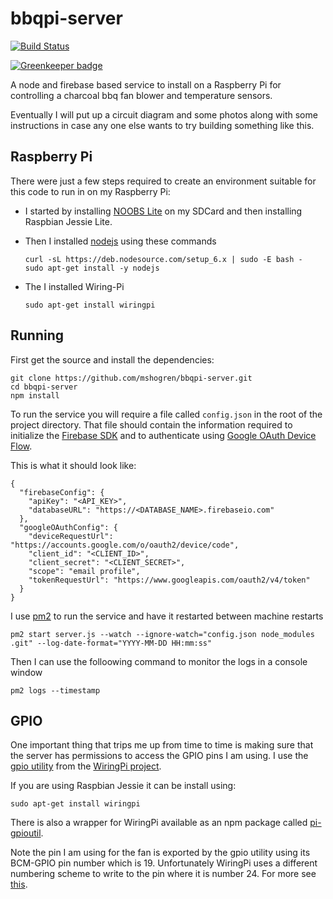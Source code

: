 # bbqpi-server

[![Build Status](https://travis-ci.org/mshogren/bbqpi-server.svg?branch=master)](https://travis-ci.org/mshogren/bbqpi-server)

[![Greenkeeper badge](https://badges.greenkeeper.io/mshogren/bbqpi-server.svg)](https://greenkeeper.io/)

A node and firebase based service to install on a Raspberry Pi for controlling a charcoal bbq fan blower and temperature sensors.

Eventually I will put up a circuit diagram and some photos along with some instructions in case any one else wants to try building something like this.

## Raspberry Pi ##

There were just a few steps required to create an environment suitable for this code to run in on my Raspberry Pi:
- I started by installing [NOOBS Lite](https://www.raspberrypi.org/documentation/installation/noobs.md) on my SDCard and then installing Raspbian Jessie Lite.

- Then I installed [nodejs](https://nodejs.org) using these commands

  ```
  curl -sL https://deb.nodesource.com/setup_6.x | sudo -E bash -
  sudo apt-get install -y nodejs
  ```
  
- The I installed Wiring-Pi

  ```
  sudo apt-get install wiringpi
  ```

## Running ##
First get the source and install the dependencies:

```
git clone https://github.com/mshogren/bbqpi-server.git
cd bbqpi-server
npm install
```

To run the service you will require a file called `config.json` in the root of the project directory.  That file should contain the information required to initialize the [Firebase SDK](https://firebase.google.com/docs/web/setup) and to authenticate using [Google OAuth Device Flow](https://developers.google.com/identity/sign-in/devices).

This is what it should look like:
  
```
{                                                                                           
  "firebaseConfig": {                                                                       
    "apiKey": "<API_KEY>",                                    
    "databaseURL": "https://<DATABASE_NAME>.firebaseio.com"                                     
  },                                                                                        
  "googleOAuthConfig": {                                                                    
    "deviceRequestUrl": "https://accounts.google.com/o/oauth2/device/code",                 
    "client_id": "<CLIENT_ID>",
    "client_secret": "<CLIENT_SECRET>",                                            
    "scope": "email profile",                                                               
    "tokenRequestUrl": "https://www.googleapis.com/oauth2/v4/token"                         
  }
}
```

I use [pm2](http://pm2.keymetrics.io/) to run the service and have it restarted between machine restarts

    pm2 start server.js --watch --ignore-watch="config.json node_modules .git" --log-date-format="YYYY-MM-DD HH:mm:ss"

Then I can use the folloowing command to monitor the logs in a console window

    pm2 logs --timestamp

## GPIO ##
One important thing that trips me up from time to time is making sure that the server has permissions to access the GPIO pins I am using.  I use the [gpio utility](http://wiringpi.com/the-gpio-utility/) from the [WiringPi project](http://wiringpi.com).  

If you are using Raspbian Jessie it can be install using:

    sudo apt-get install wiringpi

There is also a wrapper for WiringPi available as an npm package called [pi-gpioutil](https://www.npmjs.com/package/pi-gpioutil).

Note the pin I am using for the fan is exported by the gpio utility using its BCM-GPIO pin number which is 19.  Unfortunately WiringPi uses a different numbering scheme to write to the pin where it is number 24.  For more see [this](https://pinout.xyz/pinout/wiringpi). 

